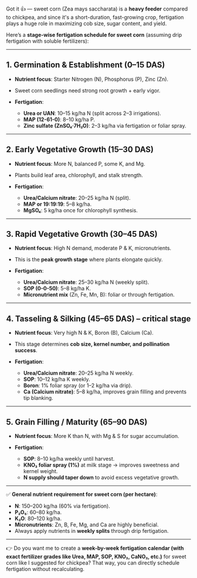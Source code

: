 Got it 👍 — sweet corn (Zea mays saccharata) is a **heavy feeder** compared to chickpea, and since it's a short-duration, fast-growing crop, fertigation plays a huge role in maximizing cob size, sugar content, and yield.

Here’s a **stage-wise fertigation schedule for sweet corn** (assuming drip fertigation with soluble fertilizers):

---

## 1. **Germination & Establishment (0–15 DAS)**

* **Nutrient focus**: Starter Nitrogen (N), Phosphorus (P), Zinc (Zn).
* Sweet corn seedlings need strong root growth + early vigor.
* **Fertigation**:

  * **Urea or UAN**: 10–15 kg/ha N (split across 2–3 irrigations).
  * **MAP (12-61-0)**: 8–10 kg/ha P.
  * **Zinc sulfate (ZnSO₄·7H₂O)**: 2–3 kg/ha via fertigation or foliar spray.

---

## 2. **Early Vegetative Growth (15–30 DAS)**

* **Nutrient focus**: More N, balanced P, some K, and Mg.
* Plants build leaf area, chlorophyll, and stalk strength.
* **Fertigation**:

  * **Urea/Calcium nitrate**: 20–25 kg/ha N (split).
  * **MAP or 19:19:19**: 5–8 kg/ha.
  * **MgSO₄**: 5 kg/ha once for chlorophyll synthesis.

---

## 3. **Rapid Vegetative Growth (30–45 DAS)**

* **Nutrient focus**: High N demand, moderate P & K, micronutrients.
* This is the **peak growth stage** where plants elongate quickly.
* **Fertigation**:

  * **Urea/Calcium nitrate**: 25–30 kg/ha N (weekly split).
  * **SOP (0-0-50)**: 5–8 kg/ha K.
  * **Micronutrient mix** (Zn, Fe, Mn, B): foliar or through fertigation.

---

## 4. **Tasseling & Silking (45–65 DAS)** – **critical stage**

* **Nutrient focus**: Very high N & K, Boron (B), Calcium (Ca).
* This stage determines **cob size, kernel number, and pollination success**.
* **Fertigation**:

  * **Urea/Calcium nitrate**: 20–25 kg/ha N weekly.
  * **SOP**: 10–12 kg/ha K weekly.
  * **Boron**: 1% foliar spray (or 1–2 kg/ha via drip).
  * **Ca (Calcium nitrate)**: 5–8 kg/ha, improves grain filling and prevents tip blanking.

---

## 5. **Grain Filling / Maturity (65–90 DAS)**

* **Nutrient focus**: More K than N, with Mg & S for sugar accumulation.
* **Fertigation**:

  * **SOP**: 8–10 kg/ha weekly until harvest.
  * **KNO₃ foliar spray (1%)** at milk stage → improves sweetness and kernel weight.
  * **N supply should taper down** to avoid excess vegetative growth.

---

✅ **General nutrient requirement for sweet corn (per hectare)**:

* **N**: 150–200 kg/ha (60% via fertigation).
* **P₂O₅**: 60–80 kg/ha.
* **K₂O**: 80–120 kg/ha.
* **Micronutrients**: Zn, B, Fe, Mg, and Ca are highly beneficial.
* Always apply nutrients in **weekly splits** through drip fertigation.

---

👉 Do you want me to create a **week-by-week fertigation calendar (with exact fertilizer grades like Urea, MAP, SOP, KNO₃, CaNO₃, etc.)** for sweet corn like I suggested for chickpea? That way, you can directly schedule fertigation without recalculating.
